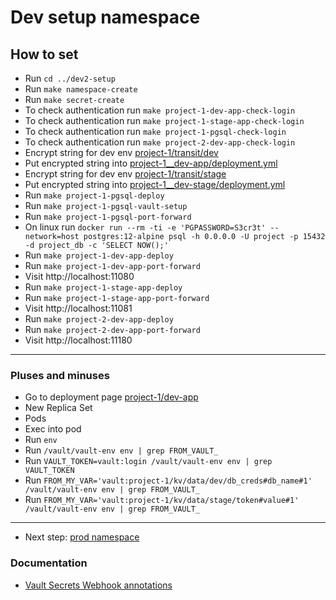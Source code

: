 # Dev setup namespace

## How to set
- Run `cd ../dev2-setup`
- Run `make namespace-create`
- Run `make secret-create`
- To check authentication run `make project-1-dev-app-check-login`
- To check authentication run `make project-1-stage-app-check-login`
- To check authentication run `make project-1-pgsql-check-login`
- To check authentication run `make project-2-dev-app-check-login`
- Encrypt string for dev env [project-1/transit/dev](http://localhost:8200/ui/vault/secrets/project-1%2Ftransit/actions/dev?action=encrypt)
- Put encrypted string into [project-1__dev-app/deployment.yml]()
- Encrypt string for dev env [project-1/transit/stage](http://localhost:8200/ui/vault/secrets/project-1%2Ftransit/actions/stage?action=encrypt)
- Put encrypted string into [project-1__dev-stage/deployment.yml]()
- Run `make project-1-pgsql-deploy`
- Run `make project-1-pgsql-vault-setup`
- Run `make project-1-pgsql-port-forward`
  <!-- Docker can't connect on mac, may be on Windows too -->
- On linux run `docker run --rm -ti -e 'PGPASSWORD=S3cr3t' --network=host postgres:12-alpine psql -h 0.0.0.0 -U project -p 15432 -d project_db -c 'SELECT NOW();'`
- Run `make project-1-dev-app-deploy`
- Run `make project-1-dev-app-port-forward`
- Visit http://localhost:11080
- Run `make project-1-stage-app-deploy`
- Run `make project-1-stage-app-port-forward`
- Visit http://localhost:11081
- Run `make project-2-dev-app-deploy`
- Run `make project-2-dev-app-port-forward`
- Visit http://localhost:11180 

---

### Pluses and minuses

- Go to deployment page [project-1/dev-app](http://localhost:8001/api/v1/namespaces/kubernetes-dashboard/services/https:kubernetes-dashboard:/proxy/#/deployment/dev2-setup/project-1-dev-app?namespace=dev2-setup)
- New Replica Set
- Pods
- Exec into pod
- Run `env`
- Run `/vault/vault-env env | grep FROM_VAULT_`
- Run `VAULT_TOKEN=vault:login /vault/vault-env env | grep VAULT_TOKEN`
- Run `FROM_MY_VAR='vault:project-1/kv/data/dev/db_creds#db_name#1' /vault/vault-env env | grep FROM_VAULT_`
- Run `FROM_MY_VAR='vault:project-1/kv/data/stage/token#value#1' /vault/vault-env env | grep FROM_VAULT_` 

---

- Next step: [prod namespace](../prod-setup)

### Documentation
<!-- - https://learn.hashicorp.com/tutorials/vault/agent-kubernetes -->

- [Vault Secrets Webhook annotations](https://banzaicloud.com/docs/bank-vaults/mutating-webhook/annotations/)
